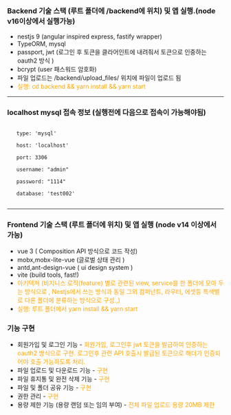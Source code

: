 ### Backend 기술 스택 (루트 폴더에 /backend에 위치) 및 앱 실행.(node v16이상에서 실행가능)

- nestjs 9 (angular inspired express, fastify wrapper)
- TypeORM, mysql
- passport, jwt (로그인 후 토큰을 클라어인트에 내려줘서 토큰으로 인중하는 oauth2 방식 )
- bcrypt (user 패스워드 암호화)
- 파일 업로드는 /backend/upload_files/ 위치에 파일이 업로드 됨
- <span style="color:orange"> 실행: cd backend && yarn install && yarn start </span>

---

### localhost mysql 접속 정보 (실행전에 다음으로 접속이 가능해야됨) 

<pre><code>
&nbsp;&nbsp; type: 'mysql' <br/>
&nbsp;&nbsp; host: 'localhost'<br/>
&nbsp;&nbsp; port: 3306<br/>
&nbsp;&nbsp; username: "admin"<br/>
&nbsp;&nbsp; password: "1114"<br/>
&nbsp;&nbsp; database: 'test002'<br/>
</code></pre>
---

### Frontend 기술 스택 (루트 폴더에 위치) 및 앱 실행 (node v14 이상에서  가능)

- vue 3 ( Composition API 방식으로 코드 작성)
- mobx,mobx-lite-vue (글로벌 상태 관리 )
- antd,ant-design-vue ( ui design system )
- vite (build tools, fast!)
- <span style="color:orange">  아키텍쳐 (비지니스 로직(feature) 별로 관련된 view, service를 한 폴더에 모아 두는 방식으로 , Nestjs에서 쓰는 방식과 동일 그외 컴퍼넌트, 라우터, 에셋등  특색별로 다론 폴더에 분류하는 방식으로 구성.,) </span>
- <span style="color:orange"> 실행: 루트 폴더에서 yarn install && yarn start </span>

### 기능 구현

- 회원가입 및 로그인 기능 - <span style="color:orange"> 회원가입, 로그인후 jwt 토큰을 발급하여 인증하는 oauth2 방식으로 구현. 로그인후 관련 API 호출시 발급된 토큰으로 해더가
  인증되어야 호출 가능하도록 처리. </span>
- 파일 업로드 및 다운로드 기능 - <span style="color:orange"> 구현 </span>
- 파일 휴지통 및 완전 삭제 기능 - <span style="color:orange"> 구현 </span>
- 파일 및 폴더 공유 기능 - <span style="color:orange"> 구현 </span>
- 권한 관리 - <span style="color:orange"> 구현 </span>
- 용량 제한 기능 (용량 랜덤 또는 임의 부여) - <span style="color:orange"> 전체 파일 업로드 용량 20MB 제한 </span>








